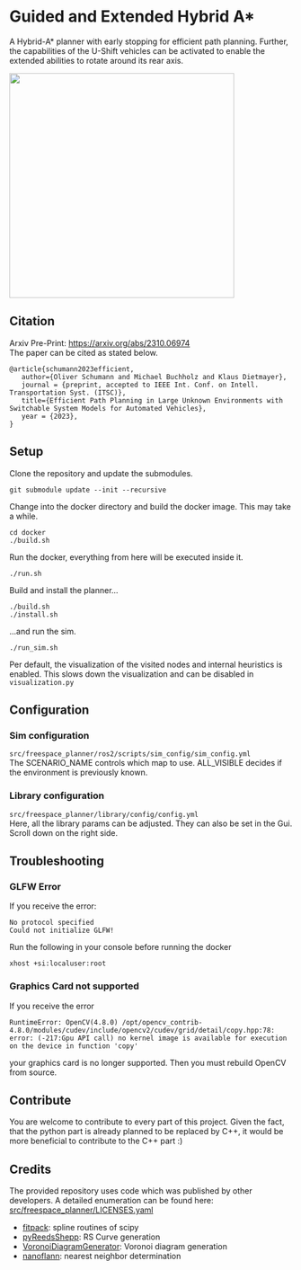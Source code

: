 # Guided and Extended Hybrid A* 
A Hybrid-A* planner with early stopping for efficient path planning. Further, the capabilities of the U-Shift vehicles can be activated to enable the extended abilities to rotate around its rear axis. 

<img align="center" src="https://github.com/uulm-mrm/guided-extended-hybrid-astar/blob/main/path_on_parking_search_tree.png" width="400">

## Citation
Arxiv Pre-Print: https://arxiv.org/abs/2310.06974  
The paper can be cited as stated below.
```
@article{schumann2023efficient,
   author={Oliver Schumann and Michael Buchholz and Klaus Dietmayer},
   journal = {preprint, accepted to IEEE Int. Conf. on Intell. Transportation Syst. (ITSC)},
   title={Efficient Path Planning in Large Unknown Environments with Switchable System Models for Automated Vehicles}, 
   year = {2023},
}
```

## Setup
Clone the repository and update the submodules.
```
git submodule update --init --recursive                                                      
```
Change into the docker directory and build the docker image. This may take a while.
```
cd docker
./build.sh
```
Run the docker, everything from here will be executed inside it.
```
./run.sh
```
Build and install the planner...
```
./build.sh
./install.sh
```
...and run the sim.
```
./run_sim.sh
```

Per default, the visualization of the visited nodes and internal heuristics is enabled.
This slows down the visualization and can be disabled in ```visualization.py```

## Configuration
### Sim configuration
```src/freespace_planner/ros2/scripts/sim_config/sim_config.yml```  
The SCENARIO_NAME controls which map to use.
ALL_VISIBLE decides if the environment is previously known.

### Library configuration
```src/freespace_planner/library/config/config.yml```  
Here, all the library params can be adjusted. They can also be set in the Gui. Scroll down on the right side.

## Troubleshooting
### GLFW Error
If you receive the error: 
```
No protocol specified
Could not initialize GLFW!
```
Run the following in your console before running the docker
```
xhost +si:localuser:root
```

### Graphics Card not supported
If you receive the error
```
RuntimeError: OpenCV(4.8.0) /opt/opencv_contrib-4.8.0/modules/cudev/include/opencv2/cudev/grid/detail/copy.hpp:78: error: (-217:Gpu API call) no kernel image is available for execution on the device in function 'copy'
```
your graphics card is no longer supported. Then you must rebuild OpenCV from source.


## Contribute
You are welcome to contribute to every part of this project.
Given the fact, that the python part is already planned to be replaced by C++, it would be more beneficial to contribute to the C++ part :)

## Credits
The provided repository uses code which was published by other developers. A detailed enumeration can be found here: [src/freespace_planner/LICENSES.yaml](src/freespace_planner/LICENSES.yaml)
- [fitpack](https://github.com/scipy/scipy/tree/main/scipy/interpolate/fitpack): spline routines of scipy
- [pyReedsShepp](https://github.com/ghliu/pyReedsShepp): RS Curve generation
- [VoronoiDiagramGenerator](https://web.archive.org/web/20131207065132/http://www.skynet.ie/~sos/mapviewer/voronoi.php): Voronoi diagram generation
- [nanoflann](https://github.com/jlblancoc/nanoflann): nearest neighbor determination

